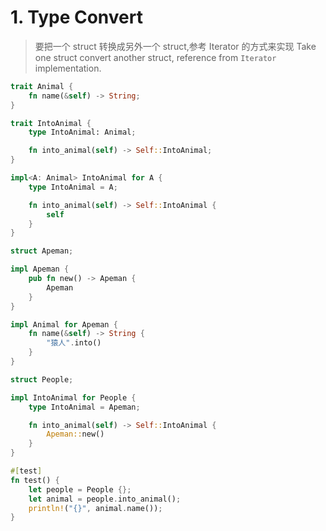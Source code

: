 # 1. Type Convert
> 要把一个 struct 转换成另外一个 struct,参考 Iterator 的方式来实现
> Take one struct convert another struct, reference from `Iterator` implementation.
```rust
trait Animal {
    fn name(&self) -> String;
}

trait IntoAnimal {
    type IntoAnimal: Animal;

    fn into_animal(self) -> Self::IntoAnimal;
}

impl<A: Animal> IntoAnimal for A {
    type IntoAnimal = A;

    fn into_animal(self) -> Self::IntoAnimal {
        self
    }
}

struct Apeman;

impl Apeman {
    pub fn new() -> Apeman {
        Apeman
    }
}

impl Animal for Apeman {
    fn name(&self) -> String {
        "猿人".into()
    }
}

struct People;

impl IntoAnimal for People {
    type IntoAnimal = Apeman;

    fn into_animal(self) -> Self::IntoAnimal {
        Apeman::new()
    }
}

#[test]
fn test() {
    let people = People {};
    let animal = people.into_animal();
    println!("{}", animal.name());
}
```